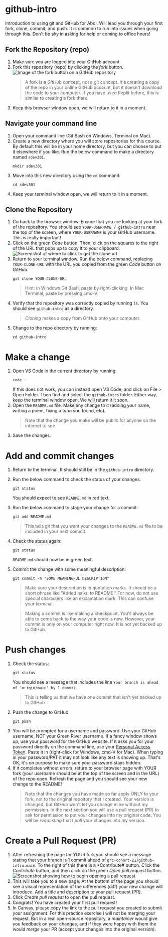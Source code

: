 # github-intro
Introduction to using git and GitHub for Abdi. Will lead you through your first fork, clone, commit, and push. It is common to run into issues when going through this. Don't be shy in asking for help or coming to office hours!


## Fork the Repository (repo)

1. Make sure you are logged into your GitHub account.
1. Fork this repository (repo) by clicking the *fork* button.
 ![Image of the fork button on a GitHub repository](images/fork-screenshot.png)
    > A fork is a *GitHub* concept, not a git concept. It's creating a copy of the repo in your online GitHub account, but it doesn't download the code to your computer. If you have used Replit before, this is similar to creating a fork there.
1. Keep this browser window open,  we will return to it in a moment.


## Navigate your command line
1. Open your command line (Git Bash on Windows, Terminal on Mac).
1. Create a new directory where you will store repositories for this course. By default this will be in your home directory, but you can choose to put it elsewhere if you like. Run the below command to make a directory named `sdev301`.
    ```
    mkdir sdev301
    ```
1. Move into this new directory using the `cd` command:
    ```
    cd sdev301
    ```
1. Keep your terminal window open, we will return to it in a moment.


## Clone the Repository
1. Go back to the browser window. Ensure that you are looking at your fork of the repository. You should see `YOUR-USERNAME / github-intro` near the top of the screen, where `YOUR-USERNAME` is your GitHub username. This is really important!
1. Click on the green *Code* button. Then, click on the squares to the right of the URL that pops up to copy it to your clipboard.
    ![Screenshot of where to click to get the clone url](images/clone-screenshot.png)
1. Return to your terminal window. Run the below command, replacing `YOUR-CLONE-URL` with the URL you copied from the green *Code* button on GitHub.
    ```
    git clone YOUR-CLONE-URL
    ```
    > Hint: In Windows Git Bash, paste by right-clicking. In Mac Terminal, paste by pressing cmd-V.
1. Verify that the repository was correctly copied by running `ls`. You should see `github-intro` as a directory. 
    >*Cloning* makes a copy from GitHub onto your computer.
1. Change to the repo directory by running:
    ```
    cd github-intro
    ```


# Make a change
1. Open VS Code in the current directory by running:
    ```
    code .
    ```
    If this does not work, you can instead open VS Code, and click on File > Open Folder. Then find and select the `github-intro` folder. Either way, keep the terminal window open. We will return it it soon.
1. Open the `README.md` file. Make any change to it (adding your name, writing a poem, fixing a typo you found, etc).
   > Note that the change you make will be public for anyone on the internet to see.
1. Save the changes.


# Add and commit changes
1. Return to the terminal. It should still be in the `github-intro` directory.
1. Run the below command to check the status of your changes.
    ```
    git status
    ````
    You should expect to see `README.md` in red text.
1. Run the below command to stage your change for a commit:
    ```
    git add README.md
    ```
    > This tells git that you want your changes to the `README.md` file to be included in your next commit.
1. Check the status again:
    ```
    git status
    ```
    `README.md` should now be in green text.
1. Commit the change with some meaningful description:
    ```
    git commit -m "SOME MEANINGFUL DESCRIPTION"
    ```
    > Make sure your description is in quotation marks. It should be a short phrase like "Added haiku to README." For now, do not use special characters like an exclamation mark. This can confuse your terminal.

    > Making a commit is like making a checkpoint. You'll always be able to come back to the way your code is now. However, your commit is only on your computer right now. It is not yet backed up to GitHub.


# Push changes
1. Check the status:
    ```
    git status
    ```
    You should see a message that includes the line `Your branch is ahead of 'origin/main' by 1 commit`.
    > This is telling us that we have one commit that isn't yet backed up to GitHub
1. Push the change to GitHub
    ```
    git push
    ```
1. You will be prompted for a username and password. Use your GitHub username, NOT your Green River username. If a fancy window shows up, use your password for the GitHub website. If it asks you for your password directly on the command line, use your [Personal Access Token](https://docs.github.com/en/authentication/keeping-your-account-and-data-secure/managing-your-personal-access-tokens#creating-a-personal-access-token-classic). Paste it in (right-click for Windows, cmd-V for Mac). When typing in your password/PAT it may not look like any text is showing up. That's OK, it's on purpose to make sure your password stays hidden.
1. If it completes without errors, return to your browser page with YOUR fork (your username should be at the top of the screen and in the URL) of the repo open. Refresh the page and you should see your new change to the README!
   > Note that the changes you have made so far apply ONLY to your fork, not to the original repoitory that I created. Your version is changed, but GitHub won't let you change mine without my permission. In the next section you will use a pull request (PR) to ask for permission to put your changes into my original code. You will be *requesting* that I *pull* your changes into my version.


# Create a Pull Request (PR)
1. After refreshing the page for YOUR fork you should see a message stating that your branch is 1 commit ahead of `grc-cohort-21/github-intro:main`. To the right of this there is a *Contribute# button. Click the *Contribute* button, and then click on the green *Open pull request* button.
  ![Screenshot showing how to begin opening a pull request](images/begin-pr-screenshot.png)
1. This will take you to a new page. At the bottom of the page you should see a visual representation of the differences (diff) your new change will introduce. Add a title and description to your pull request (PR).
1. Click *Create pull request* to open the pull request.
1. Congrats! You have created your first pull request!
1. In Canvas, please copy the link to the pull request you created to submit your assignment. For this practice exercise I will not be merging your request. But in a real open-source repository, a *maintainer* would give you feedback on your changes, and if they were happy with them the would *merge* your PR (accept your changes into the original version).
